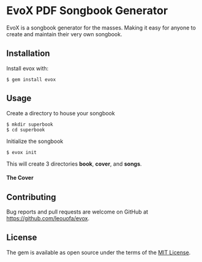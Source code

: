 # EvoX PDF Songbook Generator

EvoX is a songbook generator for the masses. Making it easy for anyone to create and maintain their very own songbook. 

## Installation
Install evox with:

    $ gem install evox

## Usage

Create a directory to house your songbook

    $ mkdir superbook
    $ cd superbook
 
Initialize the songbook
    
    $ evox init
    
This will create 3 directories __book__, __cover__, and __songs__.

#### The Cover


## Contributing

Bug reports and pull requests are welcome on GitHub at https://github.com/leouofa/evox.

## License

The gem is available as open source under the terms of the [MIT License](https://opensource.org/licenses/MIT).
